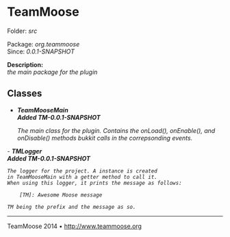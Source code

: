 TeamMoose
===========
Folder: <i>src</i><p>
Package: <i>org.teammoose</i><br>
Since: <i>0.0.1-SNAPSHOT</i><p>
<b>Description:</b><br>
<i>the main package for the plugin</i><p>

Classes
---

- <b><i>TeamMooseMain</i></b><br>
<i><b>Added TM-0.0.1-SNAPSHOT</b>

	The main class for the plugin. 
	Contains the onLoad(), onEnable(), and onDisable() methods bukkit
	calls in the correpsonding events.
</i>
- <b><i>TMLogger</i></b><br>
<i><b>Added TM-0.0.1-SNAPSHOT</b>
	
	The logger for the project. A instance is created 
	in TeamMooseMain with a getter method to call it. 
	When using this logger, it prints the message as follows:
	
		[TM]: Awesome Moose message
		
	TM being the prefix and the message as so.
</i>

---
TeamMoose 2014 • http://www.teammoose.org

